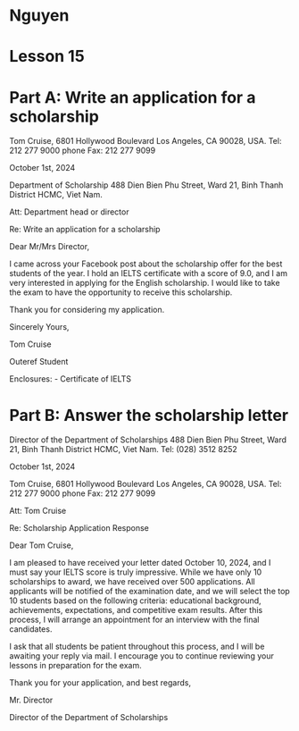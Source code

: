 # Nguyen
# Lesson 15

# Part A: Write an application for a scholarship
Tom Cruise,
6801 Hollywood Boulevard 
Los Angeles, CA 90028, USA. Tel: 212 277 9000 phone Fax: 212 277 9099

October 1st, 2024

Department of Scholarship
488 Dien Bien Phu Street, Ward 21, Binh Thanh District
HCMC, Viet Nam.

Att: Department head or director

Re: Write an application for a scholarship

Dear Mr/Mrs Director,

I came across your Facebook post about the scholarship offer for the best students of the year. I hold an IELTS certificate with a score of 9.0, and I am very interested in applying for the English scholarship. I would like to take the exam to have the opportunity to receive this scholarship.

Thank you for considering my application.

Sincerely Yours,

Tom Cruise

Outeref Student

Enclosures: - Certificate of IELTS

# Part B: Answer the scholarship letter
Director of the Department of Scholarships
488 Dien Bien Phu Street, Ward 21, Binh Thanh District
HCMC, Viet Nam. Tel: (028) 3512 8252

October 1st, 2024

Tom Cruise,
6801 Hollywood Boulevard 
Los Angeles, CA 90028, USA. Tel: 212 277 9000 phone Fax: 212 277 9099

Att: Tom Cruise

Re: Scholarship Application Response

Dear Tom Cruise,

I am pleased to have received your letter dated October 10, 2024, and I must say your IELTS score is truly impressive. While we have only 10 scholarships to award, we have received over 500 applications. All applicants will be notified of the examination date, and we will select the top 10 students based on the following criteria: educational background, achievements, expectations, and competitive exam results. After this process, I will arrange an appointment for an interview with the final candidates.

I ask that all students be patient throughout this process, and I will be awaiting your reply via mail. I encourage you to continue reviewing your lessons in preparation for the exam.

Thank you for your application, and best regards,

Mr. Director

Director of the Department of Scholarships